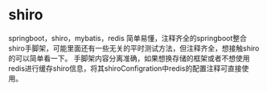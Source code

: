 # shiro
springboot，shiro，mybatis，redis
简单易懂，注释齐全的springboot整合shiro手脚架，可能里面还有一些无关的平时测试方法，但注释齐全，想接触shiro的可以简单看一下。
手脚架内容分离准确，如果想换存储的框架或者不想使用redis进行缓存shiro信息，将其shiroConfigration中redis的配置注释可直接使用。
